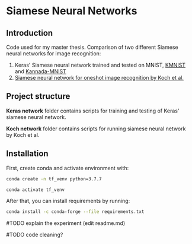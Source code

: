# Siamese Neural Networks

## Introduction
Code used for my master thesis. Comparison of two different Siamese neural networks for image recognition: 
1. Keras' Siamese neural network trained and tested on MNIST, [KMNIST](https://github.com/rois-codh/kmnist) and [Kannada-MNIST](https://github.com/vinayprabhu/Kannada_MNIST)
2. [Siamese neural network for oneshot image recognition by Koch et al.](https://www.cs.cmu.edu/~rsalakhu/papers/oneshot1.pdf)

## Project structure

**Keras network** folder contains scripts for training and testing of Keras' siamese neural network.

**Koch network** folder contains scripts for running siamese neural network by Koch et al.

## Installation

First, create conda and activate environment with:
```bash
conda create -n tf_venv python=3.7.7

conda activate tf_venv
```

After that, you can install requirements by running:

```bash
conda install -c conda-forge --file requirements.txt
```

#TODO
explain the experiment (edit readme.md)

#TODO
code cleaning?
